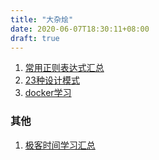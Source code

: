```yaml
---
title: "大杂烩"
date: 2020-06-07T18:30:11+08:00
draft: true
---
```


1. [常用正则表达式汇总](/post/Other/regexp)
2. [23种设计模式](/post/Other/pattern)
3. [docker学习](/post/other/docker)




### 其他

1. [极客时间学习汇总](/post/Geek/geekLearn)

